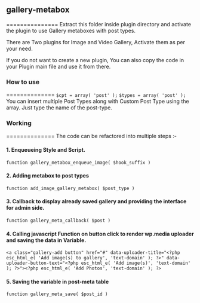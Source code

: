 ## gallery-metabox
===============
Extract this folder inside plugin directory and activate the plugin to use Gallery metaboxes with post types.

There are Two plugins for Image and Video Gallery, Activate them as per your need.

If you do not want to create a new plugin, You can also copy the code in your Plugin main file and use it from there.

### How to use
==============
`$cpt = array( 'post' );`
`$types = array( 'post' );`
You can insert multiple Post Types along with Custom Post Type using the array. Just type the name of the post-type.

### Working
==============
The code can be refactored into multiple steps :-

#### 1. Enqueueing Style and Script.
`function gallery_metabox_enqueue_image( $hook_suffix )`

#### 2. Adding metabox to post types
`function add_image_gallery_metabox( $post_type )`

#### 3. Callback to display already saved gallery and providing the interface for admin side.
`function gallery_meta_callback( $post )`

#### 4. Calling javascript Function on button click to render wp.media uploader and saving the data in Variable.
```<a class="gallery-add button" href="#" data-uploader-title="<?php esc_html_e( 'Add image(s) to gallery', 'text-domain' ); ?>" data-uploader-button-text="<?php esc_html_e( 'Add image(s)', 'text-domain' ); ?>"><?php esc_html_e( 'Add Photos', 'text-domain' ); ?>```

#### 5. Saving the variable in post-meta table
`function gallery_meta_save( $post_id )`

